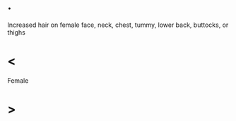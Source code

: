 # .

Increased hair on female face, neck, chest, tummy, lower back, buttocks, or thighs

# <

Female

# >
